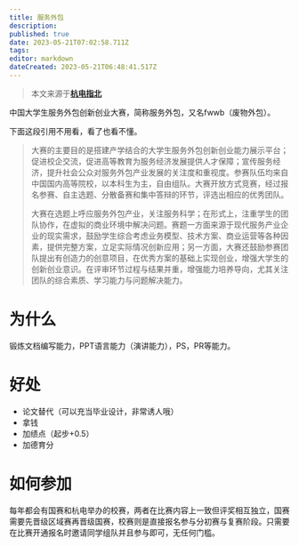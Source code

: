 ```yaml
---
title: 服务外包
description:
published: true
date: 2023-05-21T07:02:58.711Z
tags:
editor: markdown
dateCreated: 2023-05-21T06:48:41.517Z
---
```


> 本文来源于[**杭电指北**](https://www.yuque.com/hduer/guide)

中国大学生服务外包创新创业大赛，简称服务外包，又名fwwb（废物外包）。

下面这段引用不用看，看了也看不懂。
> 大赛的主要目的是搭建产学结合的大学生服务外包创新创业能力展示平台；促进校企交流，促进高等教育为服务经济发展提供人才保障；宣传服务经济，提升社会公众对服务外包产业发展的关注度和重视度。参赛队伍均来自中国国内高等院校，以本科生为主，自由组队。大赛开放方式竞赛，经过报名参赛、自主选题、分散备赛和集中答辩的环节，评选出相应的优秀团队。
>
> 大赛在选题上呼应服务外包产业，关注服务科学；在形式上，注重学生的团队协作，在虚拟的商业环境中解决问题。赛题一方面来源于现代服务产业企业的现实需求，鼓励学生综合考虑业务模型、技术方案、商业运营等各种因素，提供完整方案，立足实际情况创新应用；另一方面，大赛还鼓励参赛团队提出有创造力的创意项目，在优秀方案的基础上实现创业，增强大学生的创新创业意识。在评审环节过程与结果并重，增强能力培养导向，尤其关注团队的综合素质、学习能力与问题解决能力。

# 为什么

锻炼文档编写能力，PPT语言能力（演讲能力），PS，PR等能力。

# 好处

- 论文替代（可以充当毕业设计，非常诱人哦）
- 拿钱
- 加绩点（起步+0.5）
- 加德育分

# 如何参加

每年都会有国赛和杭电举办的校赛，两者在比赛内容上一致但评奖相互独立，国赛需要先晋级区域赛再晋级国赛，校赛则是直接报名参与分初赛与复赛阶段。只需要在比赛开通报名时邀请同学组队并且参与即可，无任何门槛。


